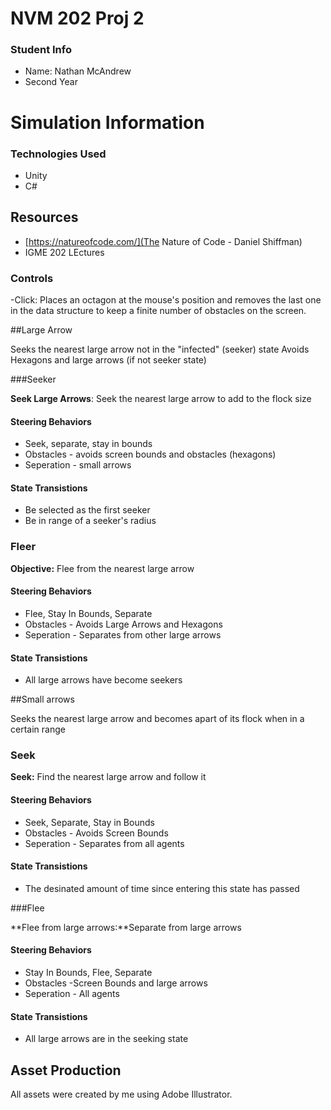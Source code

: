 # NVM 202 Proj 2

### Student Info

-   Name: Nathan McAndrew
-   Second Year

# Simulation Information

### Technologies Used
- Unity
- C#

## Resources
- [https://natureofcode.com/](The Nature of Code - Daniel Shiffman)
- IGME 202 LEctures

### Controls

-Click: Places an octagon at the mouse's position and removes the last one in the data structure to keep a finite number of obstacles on the screen.

##Large Arrow

Seeks the nearest large arrow not in the "infected" (seeker) state
Avoids Hexagons and large arrows (if not seeker state)

###Seeker

**Seek Large Arrows**: Seek the nearest large arrow to add to the flock size

#### Steering Behaviors

- Seek, separate, stay in bounds
- Obstacles - avoids screen bounds and obstacles (hexagons)
- Seperation - small arrows
   
#### State Transistions

- Be selected as the first seeker
- Be in range of a seeker's radius
   
### Fleer

**Objective:** Flee from the nearest large arrow

#### Steering Behaviors

- Flee, Stay In Bounds, Separate
- Obstacles - Avoids Large Arrows and Hexagons
- Seperation - Separates from other large arrows
   
#### State Transistions

- All large arrows have become seekers

##Small arrows

Seeks the nearest large arrow and becomes apart of its flock when in a certain range

### Seek

**Seek:** Find the nearest large arrow and follow it

#### Steering Behaviors

- Seek, Separate, Stay in Bounds
- Obstacles - Avoids Screen Bounds
- Seperation - Separates from all agents
   
#### State Transistions

- The desinated amount of time since entering this state has passed
   
###Flee

**Flee from large arrows:**Separate from large arrows

#### Steering Behaviors

- Stay In Bounds, Flee, Separate
- Obstacles -Screen Bounds and large arrows
- Seperation - All agents
   
#### State Transistions

- All large arrows are in the seeking state

## Asset Production
All assets were created by me using Adobe Illustrator.

